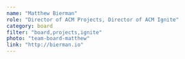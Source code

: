```yaml
---
name: "Matthew Bierman"
role: "Director of ACM Projects, Director of ACM Ignite"
category: board
filter: "board,projects,ignite"
photo: "team-board-matthew"
link: "http://bierman.io"
---
```

